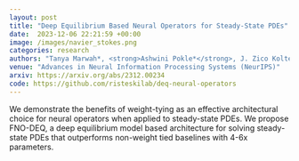 ```yaml
---
layout: post
title: "Deep Equilibrium Based Neural Operators for Steady-State PDEs"
date:  2023-12-06 22:21:59 +00:00
image: /images/navier_stokes.png
categories: research
authors: "Tanya Marwah*, <strong>Ashwini Pokle*</strong>, J. Zico Kolter, Zachary Chase Lipton, Jianfeng Lu and Andrej Risteski"
venue: "Advances in Neural Information Processing Systems (NeurIPS)"
arxiv: https://arxiv.org/abs/2312.00234
code: https://github.com/risteskilab/deq-neural-operators
---
```

We demonstrate the benefits of weight-tying as an effective architectural choice for neural operators when applied to steady-state PDEs. We propose FNO-DEQ, a deep equilibrium model based architecture for solving steady-state PDEs that outperforms non-weight tied baselines with 4-6x parameters. 